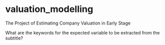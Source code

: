 # valuation_modelling
The Project of Estimating Company Valuation in Early Stage


What are the keywords for the expected variable to be extracted from the subtitle?
